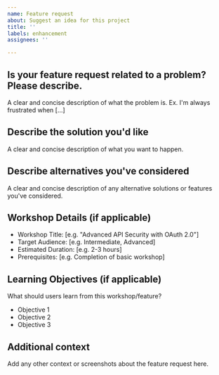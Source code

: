 ```yaml
---
name: Feature request
about: Suggest an idea for this project
title: ''
labels: enhancement
assignees: ''

---
```


## Is your feature request related to a problem? Please describe.
A clear and concise description of what the problem is. Ex. I'm always frustrated when [...]

## Describe the solution you'd like
A clear and concise description of what you want to happen.

## Describe alternatives you've considered
A clear and concise description of any alternative solutions or features you've considered.

## Workshop Details (if applicable)
- Workshop Title: [e.g. "Advanced API Security with OAuth 2.0"]
- Target Audience: [e.g. Intermediate, Advanced]
- Estimated Duration: [e.g. 2-3 hours]
- Prerequisites: [e.g. Completion of basic workshop]

## Learning Objectives (if applicable)
What should users learn from this workshop/feature?
- Objective 1
- Objective 2
- Objective 3

## Additional context
Add any other context or screenshots about the feature request here.
